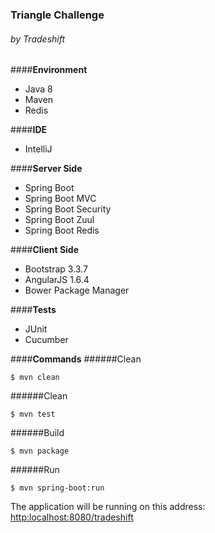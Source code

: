 ### Triangle Challenge 
###### by Tradeshift

####**Environment**
* Java 8
* Maven
* Redis

####**IDE**
* IntelliJ

####**Server Side**
* Spring Boot
* Spring Boot MVC
* Spring Boot Security
* Spring Boot Zuul
* Spring Boot Redis

####**Client Side**
* Bootstrap 3.3.7
* AngularJS 1.6.4
* Bower Package Manager

####**Tests**
* JUnit
* Cucumber

####**Commands**
######Clean
```shell
$ mvn clean
```
######Clean
```Test
$ mvn test
```
######Build
```shell
$ mvn package
```
######Run
```shell
$ mvn spring-boot:run
```

The application will be running on this address: [http:localhost:8080/tradeshift](http:localhost:8080/tradeshift)